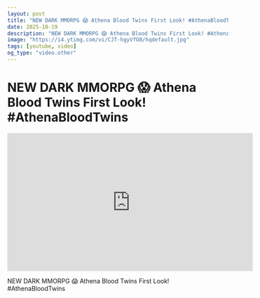 ```yaml
---
layout: post
title: "NEW DARK MMORPG 😱 Athena Blood Twins First Look! #AthenaBloodTwins"
date: 2025-10-19
description: "NEW DARK MMORPG 😱 Athena Blood Twins First Look! #AthenaBloodTwins"
image: "https://i4.ytimg.com/vi/CJT-hgyVfO8/hqdefault.jpg"
tags: [youtube, video]
og_type: "video.other"
---
```


<script type="application/ld+json">
{
  "@context": "http://schema.org",
  "@type": "VideoObject",
  "name": "NEW DARK MMORPG \ud83d\ude31 Athena Blood Twins First Look! #AthenaBloodTwins",
  "description": "NEW DARK MMORPG \ud83d\ude31 Athena Blood Twins First Look! #AthenaBloodTwins",
  "thumbnailUrl": "https://i4.ytimg.com/vi/CJT-hgyVfO8/hqdefault.jpg",
  "uploadDate": "2025-10-19T12:00:20",
  "embedUrl": "https://www.youtube.com/embed/CJT-hgyVfO8",
  "publisher": {
    "@type": "Person",
    "name": "Celo Zaga"
  },
  "mainEntityOfPage": {
    "@type": "WebPage",
    "@id": "https://celozaga.github.io/2025/10/19/new-dark-mmorpg-\ud83d\ude31-athena-blood-twins-first-look!-#athenabloodtwins-CJT-hgyVfO8.html"
  },
  "duration": "PT0M0S"
}
</script>

<script type="application/ld+json">
{
  "@context": "http://schema.org",
  "@type": "BlogPosting",
  "headline": "NEW DARK MMORPG \ud83d\ude31 Athena Blood Twins First Look! #AthenaBloodTwins",
  "image": "https://i4.ytimg.com/vi/CJT-hgyVfO8/hqdefault.jpg",
  "publisher": {
    "@type": "Person",
    "name": "Celo Zaga"
  },
  "url": "https://celozaga.github.io/2025/10/19/new-dark-mmorpg-\ud83d\ude31-athena-blood-twins-first-look!-#athenabloodtwins-CJT-hgyVfO8.html",
  "datePublished": "2025-10-19T12:00:20",
  "dateCreated": "2025-10-19T12:00:20",
  "dateModified": "2025-10-19T12:00:20",
  "description": "NEW DARK MMORPG \ud83d\ude31 Athena Blood Twins First Look! #AthenaBloodTwins",
  "author": {
    "@type": "Person",
    "name": "Celo Zaga"
  },
  "mainEntityOfPage": {
    "@type": "WebPage",
    "@id": "https://celozaga.github.io/2025/10/19/new-dark-mmorpg-\ud83d\ude31-athena-blood-twins-first-look!-#athenabloodtwins-CJT-hgyVfO8.html"
  }
}
</script>

<h1 class="youtube-post-title">NEW DARK MMORPG 😱 Athena Blood Twins First Look! #AthenaBloodTwins</h1>

<iframe width="560" height="315" src="https://www.youtube.com/embed/CJT-hgyVfO8" class="youtube-post-embed" frameborder="0" allowfullscreen></iframe>

<p class="youtube-post-description">NEW DARK MMORPG 😱 Athena Blood Twins First Look! #AthenaBloodTwins</p>
